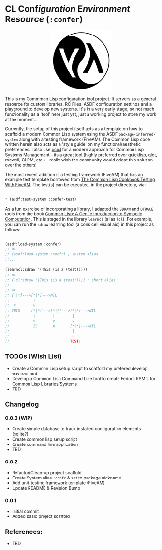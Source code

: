 # CL Conf*iguration* E*nvironment* R*esource* (`:confer`)


<p align="center">
  <img src="assets/yin-yang-lisp-logo_512_svg.png" width="200" />
</p>

This is my Commmon Lisp configuration tool project. It servers as a general
resource for custom libraries, RC Files, ASDF configuration settings
and a playground to develop new systems. It's in a very early stage, so not
much functionality as a 'tool' here just yet, just a working project to store my
work at the moment...

Currently, the setup of this project itself acts as a template on how to scaffold
a modern Common Lisp system using the ASDF `package-inferred-system` along with a testing
framework (FiveAM). The Common Lisp code written herein also acts as a 'style guide' on my
functional/aesthetic preferences. I also use [ocicl](https://github.com/ocicl/ocicl) for
a modern approach for Common Lisp Systems Management - its a great tool (highly preferred
over quicklisp, qlot, roswell, CLPM, etc.) - really wish the community would adopt this
solution over the others!

The most recent addition is a testing framework (FiveAM) that has an example test template
borrowed from 
[The Common Lisp Cookbook:Testing With FiveAM](https://lispcookbook.github.io/cl-cookbook/testing.html#testing-with-fiveam).
The test(s) can be executed, in the project directory, via:

```lisp

* (asdf:test-system :confer-test)

```

As a fun exercise of incorporating a library, I adapted the `SDRAW` and `DTRACE` tools from
the book 
[Common Lisp: A Gentle Introduction to Symbolic Computation](https://www.cs.cmu.edu/~dst/LispBook/).
This is staged in the library `learncl` (alias `lcl`). For example, you can run the `sdraw`
learning tool (a cons cell visual aid) in this project as follows:

```lisp

(asdf:load-system :confer)
;; or
;; (asdf:load-system :confr) ; system alias
;;...

(learncl:sdraw '(This (is a (test!))))
;; or
;; (lcl:sdraw '(This (is a (test!)))) ; short alias
;;
;; =>
;; [*|*]--->[*|*]--->NIL
;;  |        |
;;  v        v
;; THIS     [*|*]--->[*|*]--->[*|*]--->NIL
;;           |        |        |
;;           v        v        v
;;           IS       A       [*|*]--->NIL
;;                             |
;;                             v
;;                            TEST!

```

## TODOs (Wish List)

 - Create a Common Lisp setup script to scaffold my prefered develop environment
 - Develop a Common Lisp Command Line tool to create Fedora RPM's for Common Lisp Libraries/Systems
 - TBD

## Changelog

### 0.0.3 (WIP)

  - Create simple database to track installed configuration elements (sqlite?)
  - Create common lisp setup script
  - Create command line application
  - TBD

### 0.0.2

  - Refactor/Clean-up project scaffold
  - Create System alias `:confr` & set to package nickname
  - Add unit-testing framework template (FiveAM)
  - Update README & Revision Bump

### 0.0.1

  - Initial commit
  - Added basic project scaffold

   
## References:

 - TBD

